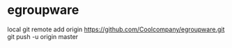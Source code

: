 egroupware
==========

local
git remote add origin https://github.com/Coolcompany/egroupware.git
git push -u origin master
